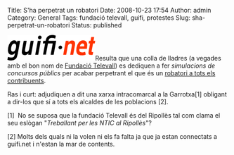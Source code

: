 Title: S'ha perpetrat un robatori
Date: 2008-10-23 17:54
Author: admin
Category: General
Tags: fundació televall, guifi, protestes
Slug: sha-perpetrat-un-robatori
Status: published

<img src="./wp-content/uploads/2007/10/logo-guifi.png" data-align="right" alt="logo guifi" />Resulta que una colla de lladres (a vegades amb el bon nom de <a href="http://televall.org/" target="_blank" rel="noopener">Fundació Televall</a>) es dediquen a fer *simulacions de concursos públics* per acabar perpetrant el que és un <a href="http://www.gencat.cat/diari/5157/08170007.htm" target="_blank" rel="noopener">robatori a tots els contribuents</a>.

Ras i curt: adjudiquen a dit una xarxa intracomarcal a la Garrotxa\[1\] obligant a dir-los que sí a tots els alcaldes de les poblacions \[2\].

\[1\]  No se suposa que la fundació Televall és del Ripollès tal com clama el seu eslògan "*Treballant per les NTIC al Ripollès*"?

\[2\] Molts dels quals ni la volen ni els fa falta ja que ja estan connectats a guifi.net i n'estan la mar de contents.
